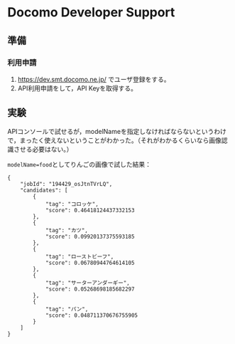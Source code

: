 # Docomo Developer Support

## 準備

### 利用申請

1. https://dev.smt.docomo.ne.jp/ でユーザ登録をする。
1. API利用申請をして，API Keyを取得する。

## 実験

APIコンソールで試せるが，modelNameを指定しなければならないというわけで，まったく使えないということがわかった。（それがわかるくらいなら画像認識させる必要はない。）

`modelName=food`としてりんごの画像で試した結果：

```
{
    "jobId": "194429_osJtnTVrLQ",
    "candidates": [
        {
            "tag": "コロッケ",
            "score": 0.46418124437332153
        },
        {
            "tag": "カツ",
            "score": 0.09920137375593185
        },
        {
            "tag": "ローストビーフ",
            "score": 0.06780944764614105
        },
        {
            "tag": "サーターアンダーギー",
            "score": 0.05268698185682297
        },
        {
            "tag": "パン",
            "score": 0.048711370676755905
        }
    ]
}
```
